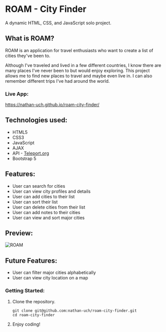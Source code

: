 # ROAM - City Finder

A dynamic HTML, CSS, and JavaScript solo project.

## What is ROAM?
ROAM is an application for travel enthusiasts who want to create a list of cities they've been to.

Although I've traveled and lived in a few different countries, I know there are many places I've never been to but would enjoy exploring. This project allows me to find new places to travel and maybe even live in. I can also remember different trips I've had around the world.

### Live App:
https://nathan-uch.github.io/roam-city-finder/

## Technologies used:
* HTML5
* CSS3
* JavaScript
* AJAX
* API - [Teleport.org](https://developers.teleport.org/)
* Bootstrap 5

## Features:
* User can search for cities
* User can view city profiles and details
* User can add cities to their list
* User can sort their list
* User can delete cities from their list
* User can add notes to their cities
* User can view and sort major cities

## Preview:
![ROAM](assets/demo.gif)

## Future Features:
* User can filter major cities alphabetically
* User can view city location on a map

### Getting Started:
1. Clone the repository.
    ```shell
    git clone git@github.com:nathan-uch/roam-city-finder.git
    cd roam-city-finder
    ```
2. Enjoy coding!

